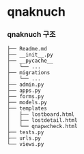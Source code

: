 qnaknuch
=========
  
  
### qnaknuch 구조
  
    ├── Readme.md
    ├── __init__.py
    ├── __pycache__
    │   └── ...
    ├── migrations
    │   └── ...
    ├── admin.py
    ├── apps.py
    ├── forms.py
    ├── models.py
    ├── templates
    │   ├── lostboard.html
    │   ├── lostdetail.html
    │   └── qnapwcheck.html
    ├── tests.py
    ├── urls.py
    └── views.py
